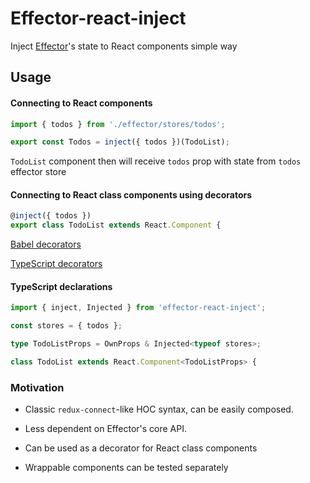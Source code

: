 # Effector-react-inject

Inject [Effector](https://github.com/zerobias/effector)'s state to React components simple way

## Usage

#### Connecting to React components

```jsx harmony
import { todos } from './effector/stores/todos';

export const Todos = inject({ todos })(TodoList);
```

`TodoList` component then will receive `todos` prop with state from `todos` effector store

#### Connecting to React class components using decorators

```jsx harmony
@inject({ todos })
export class TodoList extends React.Component {
```

[Babel decorators](https://github.com/loganfsmyth/babel-plugin-transform-decorators-legacy)

[TypeScript decorators](https://www.typescriptlang.org/docs/handbook/decorators.html)

#### TypeScript declarations

```typescript jsx
import { inject, Injected } from 'effector-react-inject';

const stores = { todos };

type TodoListProps = OwnProps & Injected<typeof stores>;

class TodoList extends React.Component<TodoListProps> {
```

### Motivation

- Classic `redux-connect`-like HOC syntax, can be easily composed.

- Less dependent on Effector's core API.

- Can be used as a decorator for React class components

- Wrappable components can be tested separately
